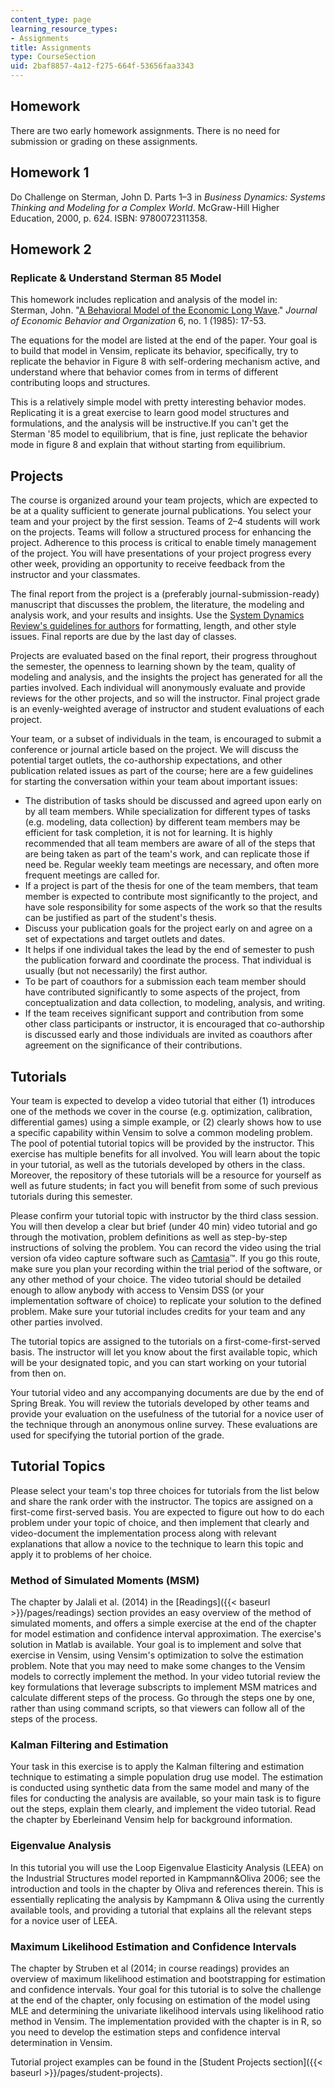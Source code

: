 ```yaml
---
content_type: page
learning_resource_types:
- Assignments
title: Assignments
type: CourseSection
uid: 2baf8857-4a12-f275-664f-53656faa3343
---
```


Homework
--------

There are two early homework assignments. There is no need for submission or grading on these assignments.

Homework 1
----------

Do Challenge on Sterman, John D. Parts 1–3 in _Business Dynamics: Systems Thinking and Modeling for a Complex World_. McGraw-Hill Higher Education, 2000, p. 624. ISBN: 9780072311358.

Homework 2
----------

### Replicate & Understand Sterman 85 Model

This homework includes replication and analysis of the model in:  
Sterman, John. "[A Behavioral Model of the Economic Long Wave](http://dx.doi.org/10.1016/0167-2681(85)90023-X)." _Journal of Economic Behavior and Organization_ 6, no. 1 (1985): 17-53.

The equations for the model are listed at the end of the paper. Your goal is to build that model in Vensim, replicate its behavior, specifically, try to replicate the behavior in Figure 8 with self-ordering mechanism active, and understand where that behavior comes from in terms of different contributing loops and structures.

This is a relatively simple model with pretty interesting behavior modes. Replicating it is a great exercise to learn good model structures and formulations, and the analysis will be instructive.If you can't get the Sterman '85 model to equilibrium, that is fine, just replicate the behavior mode in figure 8 and explain that without starting from equilibrium.

Projects
--------

The course is organized around your team projects, which are expected to be at a quality sufficient to generate journal publications. You select your team and your project by the first session. Teams of 2–4 students will work on the projects. Teams will follow a structured process for enhancing the project. Adherence to this process is critical to enable timely management of the project. You will have presentations of your project progress every other week, providing an opportunity to receive feedback from the instructor and your classmates.

The final report from the project is a (preferably journal-submission-ready) manuscript that discusses the problem, the literature, the modeling and analysis work, and your results and insights. Use the [System Dynamics Review's guidelines for authors](http://onlinelibrary.wiley.com/journal/10.1002/(ISSN)1099-1727/homepage/ForAuthors.html) for formatting, length, and other style issues. Final reports are due by the last day of classes.

Projects are evaluated based on the final report, their progress throughout the semester, the openness to learning shown by the team, quality of modeling and analysis, and the insights the project has generated for all the parties involved. Each individual will anonymously evaluate and provide reviews for the other projects, and so will the instructor. Final project grade is an evenly-weighted average of instructor and student evaluations of each project.

Your team, or a subset of individuals in the team, is encouraged to submit a conference or journal article based on the project. We will discuss the potential target outlets, the co-authorship expectations, and other publication related issues as part of the course; here are a few guidelines for starting the conversation within your team about important issues:

*   The distribution of tasks should be discussed and agreed upon early on by all team members. While specialization for different types of tasks (e.g. modeling, data collection) by different team members may be efficient for task completion, it is not for learning. It is highly recommended that all team members are aware of all of the steps that are being taken as part of the team's work, and can replicate those if need be. Regular weekly team meetings are necessary, and often more frequent meetings are called for.
*   If a project is part of the thesis for one of the team members, that team member is expected to contribute most significantly to the project, and have sole responsibility for some aspects of the work so that the results can be justified as part of the student's thesis.
*   Discuss your publication goals for the project early on and agree on a set of expectations and target outlets and dates.
*   It helps if one individual takes the lead by the end of semester to push the publication forward and coordinate the process. That individual is usually (but not necessarily) the first author.
*   To be part of coauthors for a submission each team member should have contributed significantly to some aspects of the project, from conceptualization and data collection, to modeling, analysis, and writing.
*   If the team receives significant support and contribution from some other class participants or instructor, it is encouraged that co-authorship is discussed early and those individuals are invited as coauthors after agreement on the significance of their contributions.

Tutorials
---------

Your team is expected to develop a video tutorial that either (1) introduces one of the methods we cover in the course (e.g. optimization, calibration, differential games) using a simple example, or (2) clearly shows how to use a specific capability within Vensim to solve a common modeling problem. The pool of potential tutorial topics will be provided by the instructor. This exercise has multiple benefits for all involved. You will learn about the topic in your tutorial, as well as the tutorials developed by others in the class. Moreover, the repository of these tutorials will be a resource for yourself as well as future students; in fact you will benefit from some of such previous tutorials during this semester.

Please confirm your tutorial topic with instructor by the third class session. You will then develop a clear but brief (under 40 min) video tutorial and go through the motivation, problem definitions as well as step-by-step instructions of solving the problem. You can record the video using the trial version ofa video capture software such as [Camtasia](http://www.techsmith.com/camtasia.html)™. If you go this route, make sure you plan your recording within the trial period of the software, or any other method of your choice. The video tutorial should be detailed enough to allow anybody with access to Vensim DSS (or your implementation software of choice) to replicate your solution to the defined problem. Make sure your tutorial includes credits for your team and any other parties involved.

The tutorial topics are assigned to the tutorials on a first-come-first-served basis. The instructor will let you know about the first available topic, which will be your designated topic, and you can start working on your tutorial from then on.

Your tutorial video and any accompanying documents are due by the end of Spring Break. You will review the tutorials developed by other teams and provide your evaluation on the usefulness of the tutorial for a novice user of the technique through an anonymous online survey. These evaluations are used for specifying the tutorial portion of the grade.

Tutorial Topics
---------------

Please select your team's top three choices for tutorials from the list below and share the rank order with the instructor. The topics are assigned on a first-come first-served basis. You are expected to figure out how to do each problem under your topic of choice, and then implement that clearly and video-document the implementation process along with relevant explanations that allow a novice to the technique to learn this topic and apply it to problems of her choice.

### Method of Simulated Moments (MSM)

The chapter by Jalali et al. (2014) in the [Readings]({{< baseurl >}}/pages/readings) section provides an easy overview of the method of simulated moments, and offers a simple exercise at the end of the chapter for model estimation and confidence interval approximation. The exercise's solution in Matlab is available. Your goal is to implement and solve that exercise in Vensim, using Vensim's optimization to solve the estimation problem. Note that you may need to make some changes to the Vensim models to correctly implement the method. In your video tutorial review the key formulations that leverage subscripts to implement MSM matrices and calculate different steps of the process. Go through the steps one by one, rather than using command scripts, so that viewers can follow all of the steps of the process.

### Kalman Filtering and Estimation

Your task in this exercise is to apply the Kalman filtering and estimation technique to estimating a simple population drug use model. The estimation is conducted using synthetic data from the same model and many of the files for conducting the analysis are available, so your main task is to figure out the steps, explain them clearly, and implement the video tutorial. Read the chapter by Eberleinand Vensim help for background information.

### Eigenvalue Analysis

In this tutorial you will use the Loop Eigenvalue Elasticity Analysis (LEEA) on the Industrial Structures model reported in Kampmann&Oliva 2006; see the introduction and tools in the chapter by Oliva and references therein. This is essentially replicating the analysis by Kampmann & Oliva using the currently available tools, and providing a tutorial that explains all the relevant steps for a novice user of LEEA.

### Maximum Likelihood Estimation and Confidence Intervals

The chapter by Struben et al (2014; in course readings) provides an overview of maximum likelihood estimation and bootstrapping for estimation and confidence intervals. Your goal for this tutorial is to solve the challenge at the end of the chapter, only focusing on estimation of the model using MLE and determining the univariate likelihood intervals using likelihood ratio method in Vensim. The implementation provided with the chapter is in R, so you need to develop the estimation steps and confidence interval determination in Vensim.

Tutorial project examples can be found in the [Student Projects section]({{< baseurl >}}/pages/student-projects).